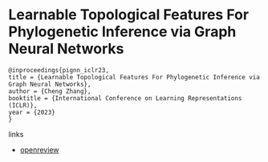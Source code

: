 # Learnable Topological Features For Phylogenetic Inference via Graph Neural Networks

```
@inproceedings{pignn_iclr23,
title = {Learnable Topological Features For Phylogenetic Inference via Graph Neural Networks},
author = {Cheng Zhang},
booktitle = {International Conference on Learning Representations (ICLR)},
year = {2023}
}
```

links
- [openreview](https://openreview.net/forum?id=hVVUY7p64WL)
